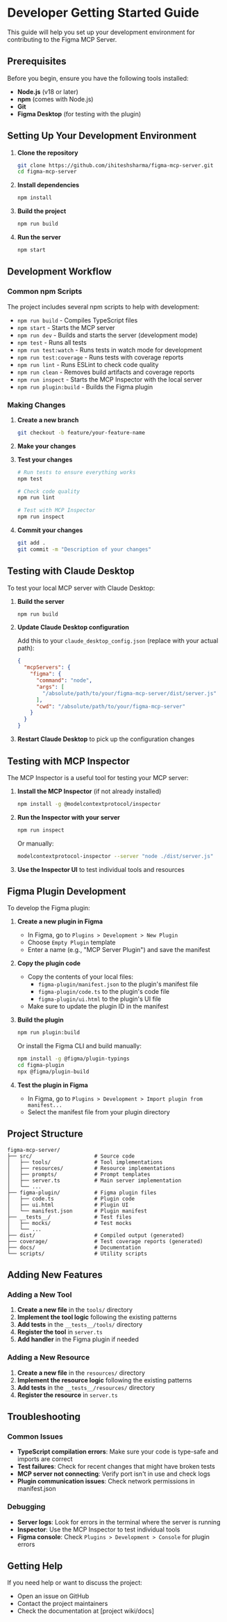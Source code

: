 # Developer Getting Started Guide

This guide will help you set up your development environment for contributing to the Figma MCP Server.

## Prerequisites

Before you begin, ensure you have the following tools installed:

- **Node.js** (v18 or later)
- **npm** (comes with Node.js)
- **Git**
- **Figma Desktop** (for testing with the plugin)

## Setting Up Your Development Environment

1. **Clone the repository**

   ```bash
   git clone https://github.com/ihiteshsharma/figma-mcp-server.git
   cd figma-mcp-server
   ```

2. **Install dependencies**

   ```bash
   npm install
   ```

3. **Build the project**

   ```bash
   npm run build
   ```

4. **Run the server**

   ```bash
   npm start
   ```

## Development Workflow

### Common npm Scripts

The project includes several npm scripts to help with development:

- `npm run build` - Compiles TypeScript files
- `npm start` - Starts the MCP server
- `npm run dev` - Builds and starts the server (development mode)
- `npm test` - Runs all tests
- `npm run test:watch` - Runs tests in watch mode for development
- `npm run test:coverage` - Runs tests with coverage reports
- `npm run lint` - Runs ESLint to check code quality
- `npm run clean` - Removes build artifacts and coverage reports
- `npm run inspect` - Starts the MCP Inspector with the local server
- `npm run plugin:build` - Builds the Figma plugin

### Making Changes

1. **Create a new branch**

   ```bash
   git checkout -b feature/your-feature-name
   ```

2. **Make your changes**

3. **Test your changes**

   ```bash
   # Run tests to ensure everything works
   npm test
   
   # Check code quality
   npm run lint
   
   # Test with MCP Inspector
   npm run inspect
   ```

4. **Commit your changes**

   ```bash
   git add .
   git commit -m "Description of your changes"
   ```

## Testing with Claude Desktop

To test your local MCP server with Claude Desktop:

1. **Build the server**

   ```bash
   npm run build
   ```

2. **Update Claude Desktop configuration**

   Add this to your `claude_desktop_config.json` (replace with your actual path):

   ```json
   {
     "mcpServers": {
       "figma": {
         "command": "node",
         "args": [
           "/absolute/path/to/your/figma-mcp-server/dist/server.js"
         ],
         "cwd": "/absolute/path/to/your/figma-mcp-server"
       }
     }
   }
   ```

3. **Restart Claude Desktop** to pick up the configuration changes

## Testing with MCP Inspector

The MCP Inspector is a useful tool for testing your MCP server:

1. **Install the MCP Inspector** (if not already installed)

   ```bash
   npm install -g @modelcontextprotocol/inspector
   ```

2. **Run the Inspector with your server**

   ```bash
   npm run inspect
   ```

   Or manually:

   ```bash
   modelcontextprotocol-inspector --server "node ./dist/server.js"
   ```

3. **Use the Inspector UI** to test individual tools and resources

## Figma Plugin Development

To develop the Figma plugin:

1. **Create a new plugin in Figma**
   - In Figma, go to `Plugins > Development > New Plugin`
   - Choose `Empty Plugin` template
   - Enter a name (e.g., "MCP Server Plugin") and save the manifest

2. **Copy the plugin code**
   - Copy the contents of your local files:
     - `figma-plugin/manifest.json` to the plugin's manifest file
     - `figma-plugin/code.ts` to the plugin's code file
     - `figma-plugin/ui.html` to the plugin's UI file
   - Make sure to update the plugin ID in the manifest

3. **Build the plugin**

   ```bash
   npm run plugin:build
   ```

   Or install the Figma CLI and build manually:

   ```bash
   npm install -g @figma/plugin-typings
   cd figma-plugin
   npx @figma/plugin-build
   ```

4. **Test the plugin in Figma**
   - In Figma, go to `Plugins > Development > Import plugin from manifest...`
   - Select the manifest file from your plugin directory

## Project Structure

```
figma-mcp-server/
├── src/                    # Source code
│   ├── tools/              # Tool implementations
│   ├── resources/          # Resource implementations
│   ├── prompts/            # Prompt templates
│   ├── server.ts           # Main server implementation
│   └── ...
├── figma-plugin/           # Figma plugin files
│   ├── code.ts             # Plugin code
│   ├── ui.html             # Plugin UI
│   └── manifest.json       # Plugin manifest
├── __tests__/              # Test files
│   ├── mocks/              # Test mocks
│   └── ...
├── dist/                   # Compiled output (generated)
├── coverage/               # Test coverage reports (generated)
├── docs/                   # Documentation
└── scripts/                # Utility scripts
```

## Adding New Features

### Adding a New Tool

1. **Create a new file** in the `tools/` directory
2. **Implement the tool logic** following the existing patterns
3. **Add tests** in the `__tests__/tools/` directory
4. **Register the tool** in `server.ts`
5. **Add handler** in the Figma plugin if needed

### Adding a New Resource

1. **Create a new file** in the `resources/` directory
2. **Implement the resource logic** following the existing patterns
3. **Add tests** in the `__tests__/resources/` directory
4. **Register the resource** in `server.ts`

## Troubleshooting

### Common Issues

- **TypeScript compilation errors**: Make sure your code is type-safe and imports are correct
- **Test failures**: Check for recent changes that might have broken tests
- **MCP server not connecting**: Verify port isn't in use and check logs
- **Plugin communication issues**: Check network permissions in manifest.json

### Debugging

- **Server logs**: Look for errors in the terminal where the server is running
- **Inspector**: Use the MCP Inspector to test individual tools
- **Figma console**: Check `Plugins > Development > Console` for plugin errors

## Getting Help

If you need help or want to discuss the project:

- Open an issue on GitHub
- Contact the project maintainers
- Check the documentation at [project wiki/docs] 